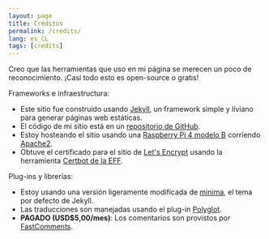 ```yaml
---
layout: page
title: Créditos
permalink: /credits/
lang: es_CL
tags: [credits]
---
```


Creo que las herramientas que uso en mi página se merecen un poco de reconocimiento. ¡Casi todo esto es open-source o gratis!

Frameworks e infraestructura:
* Este sitio fue construido usando [Jekyll](https://jekyllrb.com/), un framework simple y liviano para generar páginas web estáticas.
* El código de mi sitio está en un [repositorio de GitHub](https://github.com/thebozzcl/thebozzcl.github.io).
* Estoy hosteando el sitio usando una [Raspberry Pi 4 modelo B](https://www.raspberrypi.org/products/raspberry-pi-4-model-b/) corriendo [Apache2](https://httpd.apache.org/).
* Obtuve el certificado para el sitio de [Let's Encrypt](https://letsencrypt.org/) usando la herramienta [Certbot de la EFF](https://certbot.eff.org/).

Plug-ins y librerías:
* Estoy usando una versión ligeramente modificada de [minima](https://github.com/jekyll/minima), el tema por defecto de Jekyll.
* Las traducciones son manejadas usando el plug-in [Polyglot](https://github.com/untra/polyglot).
* **PAGADO (USD$5,00/mes)**: Los comentarios son provistos por [FastComments](https://fastcomments.com/).
